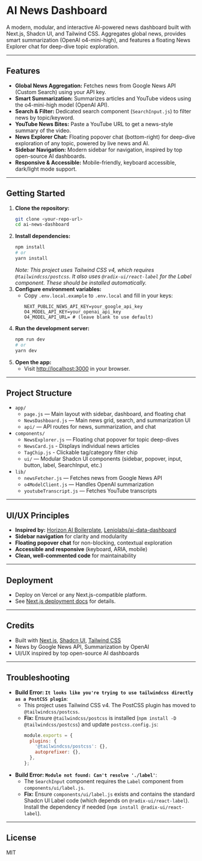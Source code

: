# AI News Dashboard

A modern, modular, and interactive AI-powered news dashboard built with Next.js, Shadcn UI, and Tailwind CSS. Aggregates global news, provides smart summarization (OpenAI o4-mini-high), and features a floating News Explorer chat for deep-dive topic exploration.

---

## Features

- **Global News Aggregation:** Fetches news from Google News API (Custom Search) using your API key.
- **Smart Summarization:** Summarizes articles and YouTube videos using the o4-mini-high model (OpenAI API).
- **Search & Filter:** Dedicated search component (`SearchInput.js`) to filter news by topic/keyword.
- **YouTube News Bites:** Paste a YouTube URL to get a news-style summary of the video.
- **News Explorer Chat:** Floating popover chat (bottom-right) for deep-dive exploration of any topic, powered by live news and AI.
- **Sidebar Navigation:** Modern sidebar for navigation, inspired by top open-source AI dashboards.
- **Responsive & Accessible:** Mobile-friendly, keyboard accessible, dark/light mode support.

---

## Getting Started

1. **Clone the repository:**
   ```bash
   git clone <your-repo-url>
   cd ai-news-dashboard
   ```
2. **Install dependencies:**
   ```bash
   npm install
   # or
   yarn install
   ```
   *Note: This project uses Tailwind CSS v4, which requires `@tailwindcss/postcss`. It also uses `@radix-ui/react-label` for the Label component. These should be installed automatically.*
3. **Configure environment variables:**
   - Copy `.env.local.example` to `.env.local` and fill in your keys:
     ```env
     NEXT_PUBLIC_NEWS_API_KEY=your_google_api_key
     O4_MODEL_API_KEY=your_openai_api_key
     O4_MODEL_API_URL= # (leave blank to use default)
     ```
4. **Run the development server:**
   ```bash
   npm run dev
   # or
   yarn dev
   ```
5. **Open the app:**
   - Visit [http://localhost:3000](http://localhost:3000) in your browser.

---

## Project Structure

- `app/`
  - `page.js` — Main layout with sidebar, dashboard, and floating chat
  - `NewsDashboard.js` — Main news grid, search, and summarization UI
  - `api/` — API routes for news, summarization, and chat
- `components/`
  - `NewsExplorer.js` — Floating chat popover for topic deep-dives
  - `NewsCard.js` - Displays individual news articles
  - `TagChip.js` - Clickable tag/category filter chip
  - `ui/` — Modular Shadcn UI components (sidebar, popover, input, button, label, SearchInput, etc.)
- `lib/`
  - `newsFetcher.js` — Fetches news from Google News API
  - `o4ModelClient.js` — Handles OpenAI summarization
  - `youtubeTranscript.js` — Fetches YouTube transcripts

---

## UI/UX Principles

- **Inspired by:** [Horizon AI Boilerplate](https://github.com/kameleonbe/shadcn), [Leniolabs/ai-data-dashboard](https://github.com/Leniolabs/ai-data-dashboard)
- **Sidebar navigation** for clarity and modularity
- **Floating popover chat** for non-blocking, contextual exploration
- **Accessible and responsive** (keyboard, ARIA, mobile)
- **Clean, well-commented code** for maintainability

---

## Deployment

- Deploy on Vercel or any Next.js-compatible platform.
- See [Next.js deployment docs](https://nextjs.org/docs/app/building-your-application/deploying) for details.

---

## Credits
- Built with [Next.js](https://nextjs.org/), [Shadcn UI](https://ui.shadcn.com/), [Tailwind CSS](https://tailwindcss.com/)
- News by Google News API, Summarization by OpenAI
- UI/UX inspired by top open-source AI dashboards

---

## Troubleshooting

- **Build Error: `It looks like you're trying to use tailwindcss directly as a PostCSS plugin`**: 
  - This project uses Tailwind CSS v4. The PostCSS plugin has moved to `@tailwindcss/postcss`.
  - **Fix:** Ensure `@tailwindcss/postcss` is installed (`npm install -D @tailwindcss/postcss`) and update `postcss.config.js`:
    ```javascript
    module.exports = {
      plugins: {
        '@tailwindcss/postcss': {},
        autoprefixer: {},
      },
    };
    ```
- **Build Error: `Module not found: Can't resolve './label'`**: 
  - The `SearchInput` component requires the `Label` component from `components/ui/label.js`.
  - **Fix:** Ensure `components/ui/label.js` exists and contains the standard Shadcn UI Label code (which depends on `@radix-ui/react-label`). Install the dependency if needed (`npm install @radix-ui/react-label`).

---

## License
MIT
